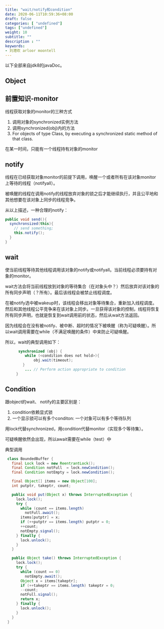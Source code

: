 ```yaml
---
title: "wait/notify和condition"
date: 2020-06-11T10:59:36+08:00
draft: false
categories: [ "undefined"]
tags: ["undefined"]
weight: 10
subtitle: ""
description : ""
keywords:
- 刘港欢 arloor moontell
---
```


以下全部来自jdk8的javaDoc。
<!--more-->

## Object

## 前置知识-monitor

线程获取对象的monitor的三种方式

1. 调用对象的synchronized实例方法
2. 调用synchronized(obj)内的方法
3. For objects of type Class, by executing a synchronized static method of that class.

在某一时间，只能有一个线程持有对象的monitor

## notify

线程在已经获取对象monitor的前提下调用，唤醒一个或者所有在该对象monitor上等待的线程（notifyall）。

被唤醒的线程在调用notify的线程放弃对象的锁之后才能继续执行，并且公平地和其他想要在该对象上同步的线程竞争。

从以上描述，一种合理的notify：

```java
public void send(){
  synchronsized(this){
    // send something;
    this.notify();
  }
}
```

## wait

使当前线程等待其他线程调用该对象的notify或notifyall。当前线程必须要持有对象的monitor。

wait方法会将当前线程放到对象的等待集合（在对象头中？）然后放弃对该对象的所有同步声明（？所有）。最后该线程会被禁止线程调度。

在被notify选中被wakeup时，该线程会移出对象等待集合，重新加入线程调度。然后和其他线程公平竞争来在该对象上同步。一旦获得该对象的控制，线程将恢复所有同步声明，也就是恢复到wait调用前的状态，然后从wait方法返回。

因为线程会在没有被notify、被中断、超时的情况下被唤醒（称为可疑唤醒）。所以wait调用需要在while（不满足唤醒的条件）中来防止可疑唤醒。

所以，wait的典型调用如下：

```java
      synchronized (obj) {
         while (<condition does not hold>){
             obj.wait(timeout);
        }
         ... // Perform action appropriate to condition
     }
```

## Condition

跟object的wait、 notify的主要区别是：

1. condition依赖显式锁
2. 一个显示锁可以有多个conditon: 一个对象可以有多个等待队列

用lock代替synchronized，用condition代替monitor（实现多个等待集）。

可疑唤醒依然会出现，所以await需要在while（test）中

典型调用

```java
 class BoundedBuffer {
   final Lock lock = new ReentrantLock();
   final Condition notFull  = lock.newCondition(); 
   final Condition notEmpty = lock.newCondition(); 

   final Object[] items = new Object[100];
   int putptr, takeptr, count;

   public void put(Object x) throws InterruptedException {
     lock.lock();
     try {
       while (count == items.length)
         notFull.await();
       items[putptr] = x;
       if (++putptr == items.length) putptr = 0;
       ++count;
       notEmpty.signal();
     } finally {
       lock.unlock();
     }
   }

   public Object take() throws InterruptedException {
     lock.lock();
     try {
       while (count == 0)
         notEmpty.await();
       Object x = items[takeptr];
       if (++takeptr == items.length) takeptr = 0;
       --count;
       notFull.signal();
       return x;
     } finally {
       lock.unlock();
     }
   }
 }
```






